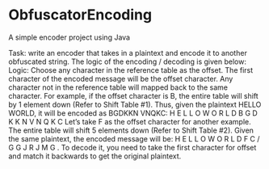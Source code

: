 # ObfuscatorEncoding
A simple encoder project using Java 

Task:
write an encoder that takes in a plaintext and
encode it to another obfuscated string. The logic of the
encoding / decoding is given below:
Logic:
Choose any character in the reference table as the offset.
The first character of the encoded message will be the
offset character. Any character not in the reference table
will mapped back to the same character.
For example, if the offset character is B, the entire table
will shift by 1 element down (Refer to Shift Table #1).
Thus, given the plaintext HELLO WORLD, it will be
encoded as BGDKKN VNQKC:
H E L L O W O R L D
B G D K K N V N Q K C
Let’s take F as the offset character for another example.
The entire table will shift 5 elements down (Refer to Shift
Table #2). Given the same plaintext, the encoded
message will be:
H E L L O W O R L D
F C / G G J R J M G .
To decode it, you need to take the first character for
offset and match it backwards to get the original
plaintext.
